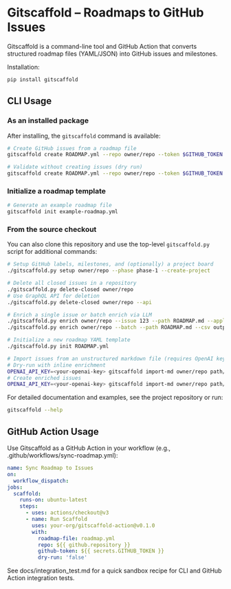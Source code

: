 # Gitscaffold – Roadmaps to GitHub Issues

Gitscaffold is a command-line tool and GitHub Action that converts structured roadmap files (YAML/JSON) into GitHub issues and milestones.

Installation:
```sh
pip install gitscaffold
```

## CLI Usage

### As an installed package

After installing, the `gitscaffold` command is available:

```sh
# Create GitHub issues from a roadmap file
gitscaffold create ROADMAP.yml --repo owner/repo --token $GITHUB_TOKEN

# Validate without creating issues (dry run)
gitscaffold create ROADMAP.yml --repo owner/repo --token $GITHUB_TOKEN --dry-run
```

### Initialize a roadmap template
```sh
# Generate an example roadmap file
gitscaffold init example-roadmap.yml
```

### From the source checkout

You can also clone this repository and use the top-level `gitscaffold.py` script for additional commands:

```sh
# Setup GitHub labels, milestones, and (optionally) a project board
./gitscaffold.py setup owner/repo --phase phase-1 --create-project

# Delete all closed issues in a repository
./gitscaffold.py delete-closed owner/repo
# Use GraphQL API for deletion
./gitscaffold.py delete-closed owner/repo --api

```
```sh
# Enrich a single issue or batch enrich via LLM
./gitscaffold.py enrich owner/repo --issue 123 --path ROADMAP.md --apply
./gitscaffold.py enrich owner/repo --batch --path ROADMAP.md --csv output.csv --interactive

```
```sh
# Initialize a new roadmap YAML template
./gitscaffold.py init ROADMAP.yml

# Import issues from an unstructured markdown file (requires OpenAI key)
# Dry-run with inline enrichment
OPENAI_API_KEY=<your-openai-key> gitscaffold import-md owner/repo path/to/file.md --heading 2 --dry-run
# Create enriched issues
OPENAI_API_KEY=<your-openai-key> gitscaffold import-md owner/repo path/to/file.md --heading 2
```

For detailed documentation and examples, see the project repository or run:
```sh
gitscaffold --help
``` 

## GitHub Action Usage

Use Gitscaffold as a GitHub Action in your workflow (e.g., .github/workflows/sync-roadmap.yml):
```yaml
name: Sync Roadmap to Issues
on:
  workflow_dispatch:
jobs:
  scaffold:
    runs-on: ubuntu-latest
    steps:
      - uses: actions/checkout@v3
      - name: Run Scaffold
        uses: your-org/gitscaffold-action@v0.1.0
        with:
          roadmap-file: roadmap.yml
          repo: ${{ github.repository }}
          github-token: ${{ secrets.GITHUB_TOKEN }}
          dry-run: 'false'
```

See docs/integration_test.md for a quick sandbox recipe for CLI and GitHub Action integration tests.

